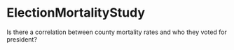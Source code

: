 # ElectionMortalityStudy
Is there a correlation between county mortality rates and who they voted for president?
